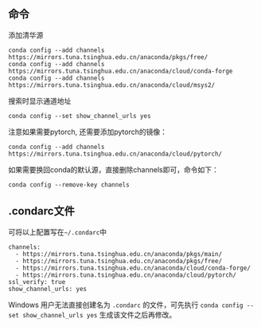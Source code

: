 ## 命令

添加清华源

```
conda config --add channels https://mirrors.tuna.tsinghua.edu.cn/anaconda/pkgs/free/
conda config --add channels https://mirrors.tuna.tsinghua.edu.cn/anaconda/cloud/conda-forge 
conda config --add channels https://mirrors.tuna.tsinghua.edu.cn/anaconda/cloud/msys2/
```

搜索时显示通道地址

```
conda config --set show_channel_urls yes
```

注意如果需要pytorch, 还需要添加pytorch的镜像：

```text
conda config --add channels https://mirrors.tuna.tsinghua.edu.cn/anaconda/cloud/pytorch/
```

如果需要换回conda的默认源，直接删除channels即可，命令如下：

```text
conda config --remove-key channels
```

## .condarc文件

可将以上配置写在`~/.condarc`中

```text
channels:
  - https://mirrors.tuna.tsinghua.edu.cn/anaconda/pkgs/main/
  - https://mirrors.tuna.tsinghua.edu.cn/anaconda/pkgs/free/
  - https://mirrors.tuna.tsinghua.edu.cn/anaconda/cloud/conda-forge/
  - https://mirrors.tuna.tsinghua.edu.cn/anaconda/cloud/pytorch/
ssl_verify: true
show_channel_urls: yes
```

Windows 用户无法直接创建名为 `.condarc` 的文件，可先执行 `conda config --set show_channel_urls yes` 生成该文件之后再修改。

